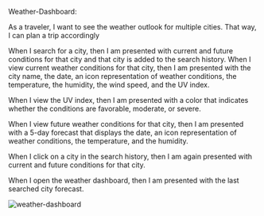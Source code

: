 Weather-Dashboard:

As a traveler, I want to see the weather outlook for multiple cities. That way, I can plan a trip accordingly

When I search for a city, then I am presented with current and future conditions for that city and that city is added to the search history.
When I view current weather conditions for that city, then I am presented with the city name, the date, an icon representation of weather conditions, the temperature, the humidity, the wind speed, and the UV index.

When I view the UV index, then I am presented with a color that indicates whether the conditions are favorable, moderate, or severe.

When I view future weather conditions for that city, then I am presented with a 5-day forecast that displays the date, an icon representation of weather conditions, the temperature, and the humidity.

When I click on a city in the search history, then I am again presented with current and future conditions for that city.

When I open the weather dashboard, then I am presented with the last searched city forecast.

![weather-dashboard](https://user-images.githubusercontent.com/68718445/93943142-e52ccd00-fcff-11ea-9781-5a3c559b05b6.png)



